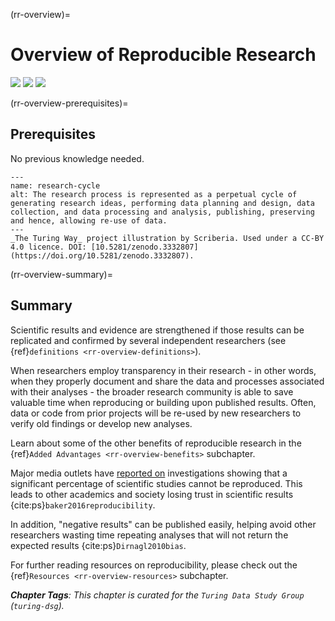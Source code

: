 (rr-overview)=
# Overview of Reproducible Research
[![](https://img.shields.io/static/v1?label=pathway&message=Early%20Career%20Researchers&color=blue)](/early-career-researchers.md)
[![](https://img.shields.io/static/v1?label=pathway&message=Research%20Software%20Engineers&color=white)](/research-software-engineers.md)
[![](https://img.shields.io/static/v1?label=pathway&message=Software%20Citation&color=green)](/software-citation.md)

(rr-overview-prerequisites)=
## Prerequisites

No previous knowledge needed.

```{figure} ../figures/research-cycle.*
---
name: research-cycle
alt: The research process is represented as a perpetual cycle of generating research ideas, performing data planning and design, data collection, and data processing and analysis, publishing, preserving and hence, allowing re-use of data. 
---
_The Turing Way_ project illustration by Scriberia. Used under a CC-BY 4.0 licence. DOI: [10.5281/zenodo.3332807](https://doi.org/10.5281/zenodo.3332807).
```

(rr-overview-summary)=
## Summary

Scientific results and evidence are strengthened if those results can be replicated and confirmed by several independent researchers (see {ref}`definitions <rr-overview-definitions>`).

When researchers employ transparency in their research - in other words, when they properly document and share the data and processes associated with their analyses - the broader research community is able to save valuable time when reproducing or building upon published results. 
Often, data or code from prior projects will be re-used by new researchers to verify old findings or develop new analyses. 

Learn about some of the other benefits of reproducible research in the {ref}`Added Advantages <rr-overview-benefits>` subchapter.

Major media outlets have [reported on](https://www.theguardian.com/science/2018/aug/27/attempt-to-replicate-major-social-scientific-findings-of-past-decade-fails) investigations showing that a significant percentage of scientific studies cannot be reproduced. This leads to other academics and society losing trust in scientific results {cite:ps}`baker2016reproducibility`. 

In addition, "negative results" can be published easily, helping avoid other researchers wasting time repeating analyses that will not return the expected results {cite:ps}`Dirnagl2010bias`.

For further reading resources on reproducibility, please check out the {ref}`Resources <rr-overview-resources>` subchapter.

***Chapter Tags**: This chapter is curated for the `Turing Data Study Group` (`turing-dsg`).*
